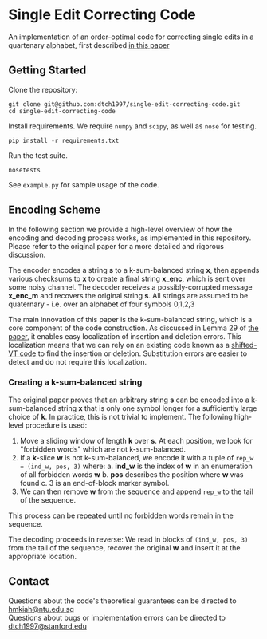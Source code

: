 # Single Edit Correcting Code

An implementation of an order-optimal code for correcting single edits in a quartenary alphabet, first described [in this paper](https://arxiv.org/pdf/1910.06501.pdf)

## Getting Started

Clone the repository: 
```
git clone git@github.com:dtch1997/single-edit-correcting-code.git
cd single-edit-correcting-code
```
Install requirements. We require `numpy` and `scipy`, as well as `nose` for testing. 
```
pip install -r requirements.txt
```
Run the test suite.
```
nosetests 
```
See `example.py` for sample usage of the code. 


## Encoding Scheme

In the following section we provide a high-level overview of how the encoding and decoding process works, as implemented in this repository. Please refer to the original paper for a more detailed and rigorous discussion. 

The encoder encodes a string **s** to a k-sum-balanced string **x**, then appends various checksums to **x** to create a final string **x_enc**, which is sent over some noisy channel. The decoder receives a possibly-corrupted message **x_enc_m** and recovers the original string **s**. All strings are assumed to be quaternary - i.e. over an alphabet of four symbols 0,1,2,3

The main innovation of this paper is the k-sum-balanced string, which is a core component of the code construction. As discussed in Lemma 29 of [the paper](https://arxiv.org/pdf/1910.06501.pdf), it enables easy localization of insertion and deletion errors. This localization means that we can rely on an existing code known as a [shifted-VT code](https://arxiv.org/pdf/1602.06820.pdf) to find the insertion or deletion. Substitution errors are easier to detect and do not require this localization. 

### Creating a k-sum-balanced string

The original paper proves that an arbitrary string **s** can be encoded into a k-sum-balanced string **x** that is only one symbol longer for a sufficiently large choice of **k**. In practice, this is not trivial to implement. The following high-level procedure is used: 

1. Move a sliding window of length **k** over **s**. At each position, we look for "forbidden words" which are not k-sum-balanced. 
2. If a **k**-slice **w** is not k-sum-balanced, we encode it with a tuple of `rep_w = (ind_w, pos, 3)` where: 
    a. **ind_w** is the index of **w** in an enumeration of all forbidden words **w**
    b. **pos** describes the position where **w** was found
    c. 3 is an end-of-block marker symbol. 
3. We can then remove **w** from the sequence and append `rep_w` to the tail of the sequence.

This process can be repeated until no forbidden words remain in the sequence.  

The decoding proceeds in reverse: We read in blocks of `(ind_w, pos, 3)` from the tail of the sequence, recover the original **w** and insert it at the appropriate location. 

## Contact

Questions about the code's theoretical guarantees can be directed to hmkiah@ntu.edu.sg  
Questions about bugs or implementation errors can be directed to dtch1997@stanford.edu


